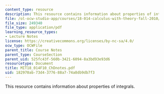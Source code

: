 ```yaml
---
content_type: resource
description: This resource contains information about properties of integrals.
file: /ol-ocw-studio-app/courses/18-014-calculus-with-theory-fall-2010/182970ab73d4377688a774a8db9db7f3_MIT18_014F10_ChDnotes.pdf
file_size: 249340
file_type: application/pdf
learning_resource_types:
- Lecture Notes
license: https://creativecommons.org/licenses/by-nc-sa/4.0/
ocw_type: OCWFile
parent_title: Course Notes
parent_type: CourseSection
parent_uid: 525fc43f-560b-3421-6094-8a3bd93e93d6
resourcetype: Document
title: MIT18_014F10_ChDnotes.pdf
uid: 182970ab-73d4-3776-88a7-74a8db9db7f3
---
```

This resource contains information about properties of integrals.